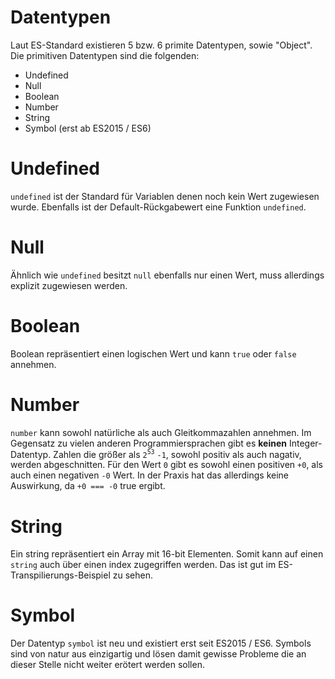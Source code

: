 # Datentypen
Laut ES-Standard existieren 5 bzw. 6 primite Datentypen, sowie "Object". Die primitiven Datentypen sind die folgenden:
- Undefined
- Null
- Boolean
- Number
- String
- Symbol (erst ab ES2015 / ES6)

# Undefined
```undefined``` ist der Standard für Variablen denen noch kein Wert zugewiesen wurde. Ebenfalls ist der Default-Rückgabewert eine Funktion ```undefined```. 

# Null
Ähnlich wie ```undefined``` besitzt ```null``` ebenfalls nur einen Wert, muss allerdings explizit zugewiesen werden.

# Boolean
Boolean repräsentiert einen logischen Wert und kann ```true``` oder ```false``` annehmen.

# Number
```number``` kann sowohl natürliche als auch Gleitkommazahlen annehmen. Im Gegensatz zu vielen anderen Programmiersprachen gibt es **keinen** Integer-Datentyp. Zahlen die größer als ```2```<sup>```53```</sup> ```-1```, sowohl positiv als auch nagativ, werden abgeschnitten. Für den Wert ```0``` gibt es sowohl einen positiven ```+0```, als auch einen negativen ```-0``` Wert. In der Praxis hat das allerdings keine Auswirkung, da ```+0 === -0``` true ergibt. 

# String
Ein string repräsentiert ein Array mit 16-bit Elementen. Somit kann auf einen ```string``` auch über einen index zugegriffen werden. Das ist gut im ES-Transpilierungs-Beispiel zu sehen.

# Symbol
Der Datentyp ```symbol``` ist neu und existiert erst seit ES2015 / ES6. Symbols sind von natur aus einzigartig und lösen damit gewisse Probleme die an dieser Stelle nicht weiter erötert werden sollen.